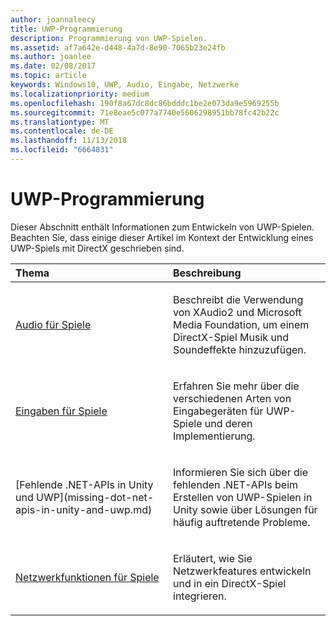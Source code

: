 ```yaml
---
author: joannaleecy
title: UWP-Programmierung
description: Programmierung von UWP-Spielen.
ms.assetid: af7a642e-d448-4a7d-8e90-7065b23e24fb
ms.author: joanlee
ms.date: 02/08/2017
ms.topic: article
keywords: Windows10, UWP, Audio, Eingabe, Netzwerke
ms.localizationpriority: medium
ms.openlocfilehash: 190f8a67dc8dc86bdddc1be2e073da9e5969255b
ms.sourcegitcommit: 71e8eae5c077a7740e5606298951bb78fc42b22c
ms.translationtype: MT
ms.contentlocale: de-DE
ms.lasthandoff: 11/13/2018
ms.locfileid: "6664831"
---
```

# <a name="uwp-programming"></a>UWP-Programmierung

Dieser Abschnitt enthält Informationen zum Entwickeln von UWP-Spielen. Beachten Sie, dass einige dieser Artikel im Kontext der Entwicklung eines UWP-Spiels mit DirectX geschrieben sind.


<table>
<colgroup>
<col width="50%" />
<col width="50%" />
</colgroup>
<thead>
<tr class="header">
<th align="left">Thema</th>
<th align="left">Beschreibung</th>
</tr>
</thead>
<tbody>
<tr class="odd">
<td align="left"><p><a href="working-with-audio-in-your-directx-game.md">Audio für Spiele</a></p></td>
<td align="left"><p>Beschreibt die Verwendung von XAudio2 und Microsoft Media Foundation, um einem DirectX-Spiel Musik und Soundeffekte hinzuzufügen.</p></td>
</tr>
<tr class="even">
<td align="left"><p><a href="input-for-games.md">Eingaben für Spiele</a></p></td>
<td align="left"><p>Erfahren Sie mehr über die verschiedenen Arten von Eingabegeräten für UWP-Spiele und deren Implementierung.</p></td>
</tr>
<tr class="odd">
    <td align="left">
        <p>[Fehlende .NET-APIs in Unity und UWP](missing-dot-net-apis-in-unity-and-uwp.md)</p>
    </td>
    <td align="left">
        <p>Informieren Sie sich über die fehlenden .NET-APIs beim Erstellen von UWP-Spielen in Unity sowie über Lösungen für häufig auftretende Probleme.</p>
    </td>
</tr>
<tr class="even">
<td align="left"><p><a href="work-with-networking-in-your-directx-game.md">Netzwerkfunktionen für Spiele</a></p></td>
<td align="left"><p>Erläutert, wie Sie Netzwerkfeatures entwickeln und in ein DirectX-Spiel integrieren.</p></td>
</tr>
</tbody>
</table>
 

 

 




